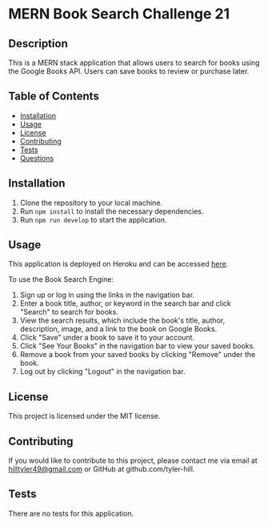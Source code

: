 # MERN Book Search Challenge 21

## Description

This is a MERN stack application that allows users to search for books using the Google Books API. Users can save books to review or purchase later.

## Table of Contents

- [Installation](#installation)
- [Usage](#usage)
- [License](#license)
- [Contributing](#contributing)
- [Tests](#tests)
- [Questions](#questions)

## Installation

1. Clone the repository to your local machine.
2. Run `npm install` to install the necessary dependencies.
3. Run `npm run develop` to start the application.

## Usage

This application is deployed on Heroku and can be accessed [here](https://mern-book-search-challenge-21.herokuapp.com/).

To use the Book Search Engine:

1. Sign up or log in using the links in the navigation bar.
2. Enter a book title, author, or keyword in the search bar and click "Search" to search for books.
3. View the search results, which include the book's title, author, description, image, and a link to the book on Google Books.
4. Click "Save" under a book to save it to your account.
5. Click "See Your Books" in the navigation bar to view your saved books.
6. Remove a book from your saved books by clicking "Remove" under the book.
7. Log out by clicking "Logout" in the navigation bar.

## License

This project is licensed under the MIT license.

## Contributing

If you would like to contribute to this project, please contact me via email at hilltyler49@gmail.com or GitHub at github.com/tyler-hill.

## Tests

There are no tests for this application.
